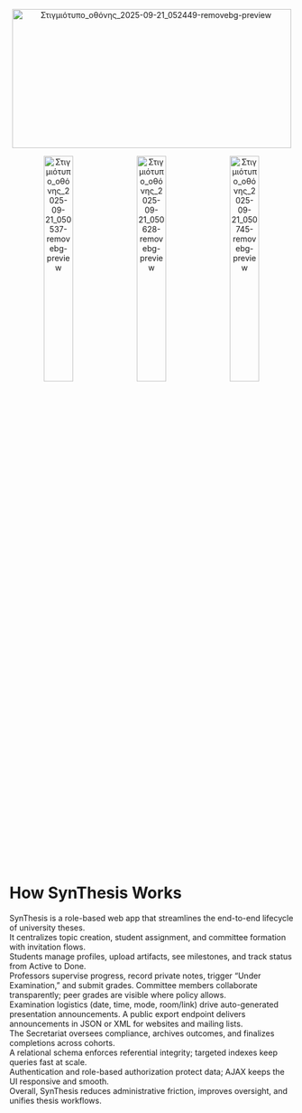 <p align="center">
<img width="495" height="246" alt="Στιγμιότυπο_οθόνης_2025-09-21_052449-removebg-preview" src="https://github.com/user-attachments/assets/30e9b81a-97d8-421b-a0a7-adf326a41407" />
</p>

<p align="center">
<img src="https://github.com/user-attachments/assets/22634301-cd3b-434a-8151-59bc14eee7d6" alt="Στιγμιότυπο_οθόνης_2025-09-21_050537-removebg-preview" width="32%"/>
<img src="https://github.com/user-attachments/assets/a338d338-152f-45b6-9392-bc1c539d5217" alt="Στιγμιότυπο_οθόνης_2025-09-21_050628-removebg-preview" width="32%"/>
<img src="https://github.com/user-attachments/assets/ec1bdcf3-c77b-4f01-bf90-d0330b17eaa6" alt="Στιγμιότυπο_οθόνης_2025-09-21_050745-removebg-preview" width="32%"/>
</p>

  # How SynThesis Works

SynThesis is a role-based web app that streamlines the end-to-end lifecycle of university theses.    
It centralizes topic creation, student assignment, and committee formation with invitation flows.    
Students manage profiles, upload artifacts, see milestones, and track status from Active to Done.    
Professors supervise progress, record private notes, trigger “Under Examination,” and submit grades. 
Committee members collaborate transparently; peer grades are visible where policy allows.           
Examination logistics (date, time, mode, room/link) drive auto-generated presentation announcements. 
A public export endpoint delivers announcements in JSON or XML for websites and mailing lists.       
The Secretariat oversees compliance, archives outcomes, and finalizes completions across cohorts.    
A relational schema enforces referential integrity; targeted indexes keep queries fast at scale.     
Authentication and role-based authorization protect data; AJAX keeps the UI responsive and smooth.   
Overall, SynThesis reduces administrative friction, improves oversight, and unifies thesis workflows.


